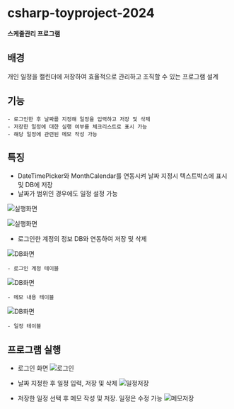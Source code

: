 # csharp-toyproject-2024

**스케줄관리 프로그램** 

## 배경
개인 일정을 캘린더에 저장하여 효율적으로 관리하고 조직할 수 있는 프로그램 설계

## 기능
    - 로그인한 후 날짜를 지정해 일정을 입력하고 저장 및 삭제 
    - 저장한 일정에 대한 실행 여부를 체크리스트로 표시 가능
    - 해당 일정에 관련된 메모 작성 가능

## 특징
- DateTimePicker와 MonthCalendar를 연동시켜 날짜 지정시 텍스트박스에 표시 및 DB에 저장
- 날짜가 범위인 경우에도 일정 설정 가능

![실행화면](https://raw.githubusercontent.com/LEUNSU/csharp-toyproject-2024/main/images/cs004.png)

![실행화면](https://raw.githubusercontent.com/LEUNSU/csharp-toyproject-2024/main/images/cs009.png)

- 로그인한 계정의 정보 DB와 연동하여 저장 및 삭제

![DB화면](https://raw.githubusercontent.com/LEUNSU/csharp-toyproject-2024/main/images/cs011.png)

    - 로그인 계정 테이블

![DB화면](https://raw.githubusercontent.com/LEUNSU/csharp-toyproject-2024/main/images/cs012.png)

    - 메모 내용 테이블

![DB화면](https://raw.githubusercontent.com/LEUNSU/csharp-toyproject-2024/main/images/cs013.png)

    - 일정 테이블 

## 프로그램 실행
- 로그인 화면
![로그인](https://raw.githubusercontent.com/LEUNSU/csharp-toyproject-2024/main/images/cs002.png)

- 날짜 지정한 후 일정 입력, 저장 및 삭제
![일정저장](https://raw.githubusercontent.com/LEUNSU/csharp-toyproject-2024/main/images/cs006.png)

- 저장한 일정 선택 후 메모 작성 및 저장. 일정은 수정 가능
![메모저장](https://raw.githubusercontent.com/LEUNSU/csharp-toyproject-2024/main/images/cs007.png)